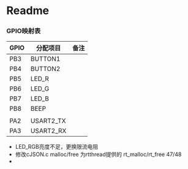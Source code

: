 # Readme

### GPIO映射表

| GPIO | 分配项目  | 备注 |
| ---- | --------- | ---- |
| PB3  | BUTTON1   |      |
| PB4  | BUTTON2   |      |
| PB5  | LED_R     |      |
| PB6  | LED_G     |      |
| PB7  | LED_B     |      |
| PB8  | BEEP      |      |
|      |           |      |
| PA2  | USART2_TX |      |
| PA3  | USART2_RX |      |







+ LED_RGB亮度不足，更换限流电阻
+ 修改cJSON.c   malloc/free  为rtthread提供的  rt_malloc/rt_free      47/48
+ 